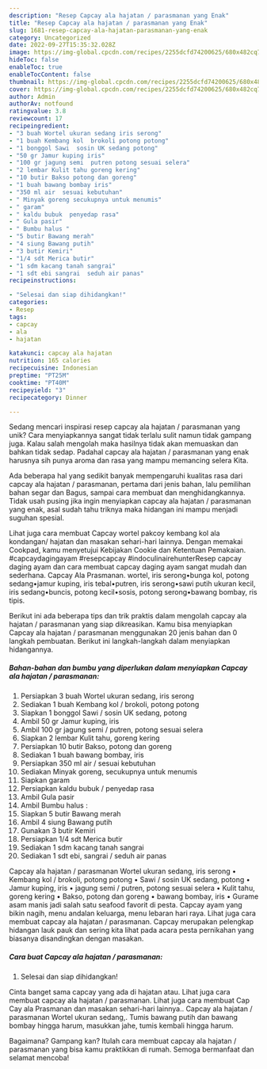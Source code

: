 ```yaml
---
description: "Resep Capcay ala hajatan / parasmanan yang Enak"
title: "Resep Capcay ala hajatan / parasmanan yang Enak"
slug: 1681-resep-capcay-ala-hajatan-parasmanan-yang-enak
category: Uncategorized
date: 2022-09-27T15:35:32.028Z
image: https://img-global.cpcdn.com/recipes/2255dcfd74200625/680x482cq70/capcay-ala-hajatan-parasmanan-foto-resep-utama.jpg
hideToc: false
enableToc: true
enableTocContent: false
thumbnail: https://img-global.cpcdn.com/recipes/2255dcfd74200625/680x482cq70/capcay-ala-hajatan-parasmanan-foto-resep-utama.jpg
cover: https://img-global.cpcdn.com/recipes/2255dcfd74200625/680x482cq70/capcay-ala-hajatan-parasmanan-foto-resep-utama.jpg
author: Admin
authorAv: notfound
ratingvalue: 3.8
reviewcount: 17
recipeingredient:
- "3 buah Wortel ukuran sedang iris serong"
- "1 buah Kembang kol  brokoli potong potong"
- "1 bonggol Sawi  sosin UK sedang potong"
- "50 gr Jamur kuping iris"
- "100 gr jagung semi  putren potong sesuai selera"
- "2 lembar Kulit tahu goreng kering"
- "10 butir Bakso potong dan goreng"
- "1 buah bawang bombay iris"
- "350 ml air  sesuai kebutuhan"
- " Minyak goreng secukupnya untuk menumis"
- " garam"
- " kaldu bubuk  penyedap rasa"
- " Gula pasir"
- " Bumbu halus "
- "5 butir Bawang merah"
- "4 siung Bawang putih"
- "3 butir Kemiri"
- "1/4 sdt Merica butir"
- "1 sdm kacang tanah sangrai"
- "1 sdt ebi sangrai  seduh air panas"
recipeinstructions:

- "Selesai dan siap dihidangkan!"
categories:
- Resep
tags:
- capcay
- ala
- hajatan

katakunci: capcay ala hajatan 
nutrition: 165 calories
recipecuisine: Indonesian
preptime: "PT25M"
cooktime: "PT40M"
recipeyield: "3"
recipecategory: Dinner

---
```





Sedang mencari inspirasi resep capcay ala hajatan / parasmanan yang unik? Cara menyiapkannya sangat tidak terlalu sulit namun tidak gampang juga. Kalau salah mengolah maka hasilnya tidak akan memuaskan dan bahkan tidak sedap. Padahal capcay ala hajatan / parasmanan yang enak harusnya sih punya aroma dan rasa yang mampu memancing selera Kita.





Ada beberapa hal yang sedikit banyak mempengaruhi kualitas rasa dari capcay ala hajatan / parasmanan, pertama dari jenis bahan, lalu pemilihan bahan segar dan Bagus, sampai cara membuat dan menghidangkannya. Tidak usah pusing jika ingin menyiapkan capcay ala hajatan / parasmanan yang enak,      asal sudah tahu triknya maka hidangan ini mampu menjadi suguhan spesial.














Lihat juga cara membuat Capcay wortel pakcoy kembang kol ala kondangan/ hajatan dan masakan sehari-hari lainnya. Dengan memakai Cookpad, kamu menyetujui Kebijakan Cookie dan Ketentuan Pemakaian. #capcaydagingayam #resepcapcay #indoculinairehunterResep capcay daging ayam dan cara membuat capcay daging ayam sangat mudah dan sederhana. Capcay Ala Prasmanan. wortel, iris serong•bunga kol, potong sedang•jamur kuping, iris tebal•putren, iris serong•sawi putih ukuran kecil, iris sedang•buncis, potong kecil•sosis, potong serong•bawang bombay, ris tipis.






Berikut ini ada beberapa tips dan trik praktis dalam mengolah capcay ala hajatan / parasmanan yang siap dikreasikan. Kamu bisa menyiapkan Capcay ala hajatan / parasmanan menggunakan 20 jenis bahan dan 0 langkah pembuatan. Berikut ini langkah-langkah dalam menyiapkan hidangannya.

<!--inarticleads1-->

##### Bahan-bahan dan bumbu yang diperlukan dalam menyiapkan Capcay ala hajatan / parasmanan:

1. Persiapkan 3 buah Wortel ukuran sedang, iris serong
1. Sediakan 1 buah Kembang kol / brokoli, potong potong
1. Siapkan 1 bonggol Sawi / sosin UK sedang, potong
1. Ambil 50 gr Jamur kuping, iris
1. Ambil 100 gr jagung semi / putren, potong sesuai selera
1. Siapkan 2 lembar Kulit tahu, goreng kering
1. Persiapkan 10 butir Bakso, potong dan goreng
1. Sediakan 1 buah bawang bombay, iris
1. Persiapkan 350 ml air / sesuai kebutuhan
1. Sediakan  Minyak goreng, secukupnya untuk menumis
1. Siapkan  garam
1. Persiapkan  kaldu bubuk / penyedap rasa
1. Ambil  Gula pasir
1. Ambil  Bumbu halus :
1. Siapkan 5 butir Bawang merah
1. Ambil 4 siung Bawang putih
1. Gunakan 3 butir Kemiri
1. Persiapkan 1/4 sdt Merica butir
1. Sediakan 1 sdm kacang tanah sangrai
1. Sediakan 1 sdt ebi, sangrai / seduh air panas


Capcay ala hajatan / parasmanan Wortel ukuran sedang, iris serong • Kembang kol / brokoli, potong potong • Sawi / sosin UK sedang, potong • Jamur kuping, iris • jagung semi / putren, potong sesuai selera • Kulit tahu, goreng kering • Bakso, potong dan goreng • bawang bombay, iris • Gurame asam manis jadi salah satu seafood favorit di pesta. Capcay ayam yang bikin nagih, menu andalan keluarga, menu lebaran hari raya. Lihat juga cara membuat capcay ala hajatan / parasmanan. Capcay merupakan pelengkap hidangan lauk pauk dan sering kita lihat pada acara pesta pernikahan yang biasanya disandingkan dengan masakan. 

<!--inarticleads2-->

##### Cara buat Capcay ala hajatan / parasmanan:


1. Selesai dan siap dihidangkan!

Cinta banget sama capcay yang ada di hajatan atau. Lihat juga cara membuat capcay ala hajatan / parasmanan. Lihat juga cara membuat Cap Cay ala Prasmanan dan masakan sehari-hari lainnya.. Capcay ala hajatan / parasmanan Wortel ukuran sedang,. Tumis bawang putih dan bawang bombay hingga harum, masukkan jahe, tumis kembali hingga harum. 

Bagaimana? Gampang kan? Itulah cara membuat capcay ala hajatan / parasmanan yang bisa kamu praktikkan di rumah. Semoga bermanfaat dan selamat mencoba!
